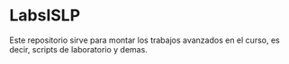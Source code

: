 # LabsISLP

Este repositorio sirve para montar los trabajos avanzados en el curso, es decir, scripts de laboratorio y demas. 
